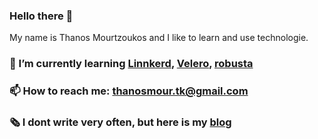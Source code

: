 ### Hello there 👋

My name is Thanos Mourtzoukos and I like to learn and use technologie.

### 🌱 I’m currently learning [Linnkerd](https://linkerd.io/), [Velero](https://velero.io/), [robusta](https://home.robusta.dev/)
### 📫 How to reach me: thanosmour.tk@gmail.com
### 🗞️ I dont write very often, but here is my [blog](https://thanos.mourtzoukos.space/)

<!--
**athamour1/athamour1** is a ✨ _special_ ✨ repository because its `README.md` (this file) appears on your GitHub profile.

Here are some ideas to get you started:

- 🔭 I’m currently working on ...
- 🌱 I’m currently learning ...
- 👯 I’m looking to collaborate on ...
- 🤔 I’m looking for help with ...
- 💬 Ask me about ...
- 📫 How to reach me: ...
- 😄 Pronouns: ...
- ⚡ Fun fact: ...


### 🔭 I’m currently working with European Dymanics in Greece, as a Devops Engineer
-->
